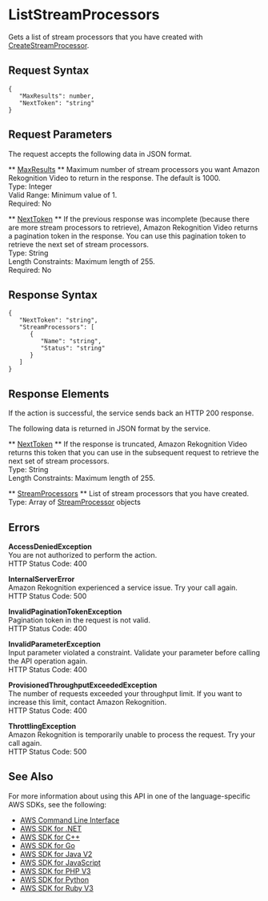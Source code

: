 # ListStreamProcessors<a name="API_ListStreamProcessors"></a>

Gets a list of stream processors that you have created with [CreateStreamProcessor](API_CreateStreamProcessor.md)\. 

## Request Syntax<a name="API_ListStreamProcessors_RequestSyntax"></a>

```
{
   "MaxResults": number,
   "NextToken": "string"
}
```

## Request Parameters<a name="API_ListStreamProcessors_RequestParameters"></a>

The request accepts the following data in JSON format\.

 ** [MaxResults](#API_ListStreamProcessors_RequestSyntax) **   <a name="rekognition-ListStreamProcessors-request-MaxResults"></a>
Maximum number of stream processors you want Amazon Rekognition Video to return in the response\. The default is 1000\.   
Type: Integer  
Valid Range: Minimum value of 1\.  
Required: No

 ** [NextToken](#API_ListStreamProcessors_RequestSyntax) **   <a name="rekognition-ListStreamProcessors-request-NextToken"></a>
If the previous response was incomplete \(because there are more stream processors to retrieve\), Amazon Rekognition Video returns a pagination token in the response\. You can use this pagination token to retrieve the next set of stream processors\.   
Type: String  
Length Constraints: Maximum length of 255\.  
Required: No

## Response Syntax<a name="API_ListStreamProcessors_ResponseSyntax"></a>

```
{
   "NextToken": "string",
   "StreamProcessors": [ 
      { 
         "Name": "string",
         "Status": "string"
      }
   ]
}
```

## Response Elements<a name="API_ListStreamProcessors_ResponseElements"></a>

If the action is successful, the service sends back an HTTP 200 response\.

The following data is returned in JSON format by the service\.

 ** [NextToken](#API_ListStreamProcessors_ResponseSyntax) **   <a name="rekognition-ListStreamProcessors-response-NextToken"></a>
If the response is truncated, Amazon Rekognition Video returns this token that you can use in the subsequent request to retrieve the next set of stream processors\.   
Type: String  
Length Constraints: Maximum length of 255\.

 ** [StreamProcessors](#API_ListStreamProcessors_ResponseSyntax) **   <a name="rekognition-ListStreamProcessors-response-StreamProcessors"></a>
List of stream processors that you have created\.  
Type: Array of [StreamProcessor](API_StreamProcessor.md) objects

## Errors<a name="API_ListStreamProcessors_Errors"></a>

 **AccessDeniedException**   
You are not authorized to perform the action\.  
HTTP Status Code: 400

 **InternalServerError**   
Amazon Rekognition experienced a service issue\. Try your call again\.  
HTTP Status Code: 500

 **InvalidPaginationTokenException**   
Pagination token in the request is not valid\.  
HTTP Status Code: 400

 **InvalidParameterException**   
Input parameter violated a constraint\. Validate your parameter before calling the API operation again\.  
HTTP Status Code: 400

 **ProvisionedThroughputExceededException**   
The number of requests exceeded your throughput limit\. If you want to increase this limit, contact Amazon Rekognition\.  
HTTP Status Code: 400

 **ThrottlingException**   
Amazon Rekognition is temporarily unable to process the request\. Try your call again\.  
HTTP Status Code: 500

## See Also<a name="API_ListStreamProcessors_SeeAlso"></a>

For more information about using this API in one of the language\-specific AWS SDKs, see the following:
+  [AWS Command Line Interface](https://docs.aws.amazon.com/goto/aws-cli/rekognition-2016-06-27/ListStreamProcessors) 
+  [AWS SDK for \.NET](https://docs.aws.amazon.com/goto/DotNetSDKV3/rekognition-2016-06-27/ListStreamProcessors) 
+  [AWS SDK for C\+\+](https://docs.aws.amazon.com/goto/SdkForCpp/rekognition-2016-06-27/ListStreamProcessors) 
+  [AWS SDK for Go](https://docs.aws.amazon.com/goto/SdkForGoV1/rekognition-2016-06-27/ListStreamProcessors) 
+  [AWS SDK for Java V2](https://docs.aws.amazon.com/goto/SdkForJavaV2/rekognition-2016-06-27/ListStreamProcessors) 
+  [AWS SDK for JavaScript](https://docs.aws.amazon.com/goto/AWSJavaScriptSDK/rekognition-2016-06-27/ListStreamProcessors) 
+  [AWS SDK for PHP V3](https://docs.aws.amazon.com/goto/SdkForPHPV3/rekognition-2016-06-27/ListStreamProcessors) 
+  [AWS SDK for Python](https://docs.aws.amazon.com/goto/boto3/rekognition-2016-06-27/ListStreamProcessors) 
+  [AWS SDK for Ruby V3](https://docs.aws.amazon.com/goto/SdkForRubyV3/rekognition-2016-06-27/ListStreamProcessors) 